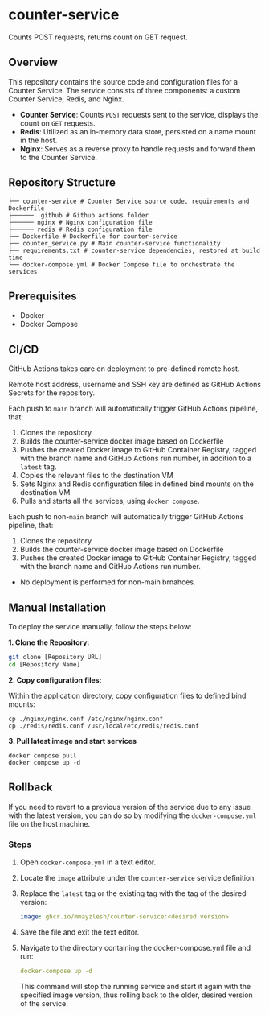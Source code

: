 # counter-service
Counts POST requests, returns count on GET request.

## Overview
This repository contains the source code and configuration files for a Counter Service. The service consists of three components: a custom Counter Service, Redis, and Nginx.

- **Counter Service**: Counts ```POST``` requests sent to the service, displays the count on ```GET``` requests.
- **Redis**: Utilized as an in-memory data store, persisted on a name mount in the host.
- **Nginx**: Serves as a reverse proxy to handle requests and forward them to the Counter Service.

## Repository Structure
```
├── counter-service # Counter Service source code, requirements and Dockerfile
├────── .github # Github actions folder
├────── nginx # Nginx configuration file
├────── redis # Redis configuration file
├── Dockerfile # Dockerfile for counter-service
├── counter_service.py # Main counter-service functionality
├── requirements.txt # counter-service dependencies, restored at build time
└── docker-compose.yml # Docker Compose file to orchestrate the services
```

## Prerequisites
- Docker
- Docker Compose

## CI/CD
GitHub Actions takes care on deployment to pre-defined remote host.

Remote host address, username and SSH key are defined as GitHub Actions Secrets for the repository.

Each push to ```main``` branch will automatically trigger GitHub Actions pipeline, that:
1. Clones the repository
1. Builds the counter-service docker image based on Dockerfile
1. Pushes the created Docker image to GitHub Container Registry, tagged with the branch name and GitHub Actions run number, in addition to a ```latest``` tag.
1. Copies the relevant files to the destination VM
1. Sets Nginx and Redis configuration files in defined bind mounts on the destination VM
1. Pulls and starts all the services, using ```docker compose```.

Each push to non-```main``` branch will automatically trigger GitHub Actions pipeline, that:
1. Clones the repository
1. Builds the counter-service docker image based on Dockerfile
1. Pushes the created Docker image to GitHub Container Registry, tagged with the branch name and GitHub Actions run number.
- No deployment is performed for non-main brnahces.

## Manual Installation

To deploy the service manually, follow the steps below:

**1. Clone the Repository:**
   ```sh
   git clone [Repository URL]
   cd [Repository Name]
   ```

**2. Copy configuration files:**

Within the application directory, copy configuration files to defined bind mounts:
```
cp ./nginx/nginx.conf /etc/nginx/nginx.conf
cp ./redis/redis.conf /usr/local/etc/redis/redis.conf
```

**3. Pull latest image and start services** 
```
docker compose pull
docker compose up -d
```

## Rollback

If you need to revert to a previous version of the service due to any issue with the latest version, you can do so by modifying the `docker-compose.yml` file on the host machine.

### Steps
1. Open `docker-compose.yml` in a text editor.

2. Locate the `image` attribute under the `counter-service` service definition.

3. Replace the `latest` tag or the existing tag with the tag of the desired version:

   ```yaml
   image: ghcr.io/mmayzlesh/counter-service:<desired version>
   ```
4. Save the file and exit the text editor.

5. Navigate to the directory containing the docker-compose.yml file and run:
   ```yaml
   docker-compose up -d
   ```
   This command will stop the running service and start it again with the specified image version, thus rolling back to the older, desired version of the service.

